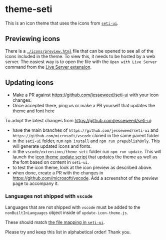 # theme-seti

This is an icon theme that uses the icons from [`seti-ui`](https://github.com/jesseweed/seti-ui).

## Previewing icons

There is a [`./icons/preview.html`](./icons/preview.html) file that can be opened to see all of the icons included in the theme.
To view this, it needs to be hosted by a web server. The easiest way is to open the file with the `Open with Live Server` command from the [Live Server extension](https://marketplace.visualstudio.com/items?itemName=ritwickdey.LiveServer).

## Updating icons

- Make a PR against https://github.com/jesseweed/seti-ui with your icon changes.
- Once accepted there, ping us or make a PR yourself that updates the theme and font here

To adopt the latest changes from https://github.com/jesseweed/seti-ui:

- have the main branches of `https://github.com/jesseweed/seti-ui` and `https://github.com/microsoft/vscode` cloned in the same parent folder
- in the `seti-ui` folder, run `npm install` and `npm run prepublishOnly`. This will generate updated icons and fonts.
- in the `vscode/extensions/theme-seti` folder run `npm run update`. This will launch the [icon theme update script](build/update-icon-theme.js) that updates the theme as well as the font based on content in `seti-ui`.
- to test the icon theme, look at the icon preview as described above.
- when done, create a PR with the changes in https://github.com/microsoft/vscode.
  Add a screenshot of the preview page to accompany it.

### Languages not shipped with `vscode`

Languages that are not shipped with `vscode` must be added to the `nonBuiltInLanguages` object inside of `update-icon-theme.js`.

These should match [the file mapping in `seti-ui`](https://github.com/jesseweed/seti-ui/blob/master/styles/components/icons/mapping.less).

Please try and keep this list in alphabetical order! Thank you.
